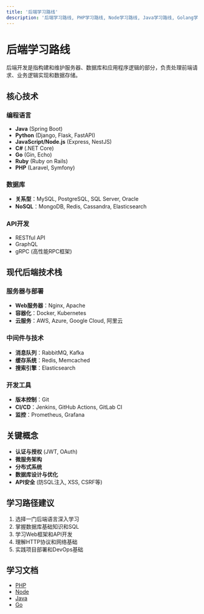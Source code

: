 ```yaml
---
title: '后端学习路线'
description: '后端学习路线, PHP学习路线, Node学习路线, Java学习路线, Golang学习路线'
---
```


# 后端学习路线

后端开发是指构建和维护服务器、数据库和应用程序逻辑的部分，负责处理前端请求、业务逻辑实现和数据存储。

## 核心技术

### 编程语言

- **Java** (Spring Boot)
- **Python** (Django, Flask, FastAPI)
- **JavaScript/Node.js** (Express, NestJS)
- **C#** (.NET Core)
- **Go** (Gin, Echo)
- **Ruby** (Ruby on Rails)
- **PHP** (Laravel, Symfony)

### 数据库

- **关系型**：MySQL, PostgreSQL, SQL Server, Oracle
- **NoSQL**：MongoDB, Redis, Cassandra, Elasticsearch

### API开发

- RESTful API
- GraphQL
- gRPC (高性能RPC框架)

## 现代后端技术栈

### 服务器与部署

- **Web服务器**：Nginx, Apache
- **容器化**：Docker, Kubernetes
- **云服务**：AWS, Azure, Google Cloud, 阿里云

### 中间件与技术

- **消息队列**：RabbitMQ, Kafka
- **缓存系统**：Redis, Memcached
- **搜索引擎**：Elasticsearch

### 开发工具

- **版本控制**：Git
- **CI/CD**：Jenkins, GitHub Actions, GitLab CI
- **监控**：Prometheus, Grafana

## 关键概念

- **认证与授权** (JWT, OAuth)
- **微服务架构**
- **分布式系统**
- **数据库设计与优化**
- **API安全** (防SQL注入, XSS, CSRF等)

## 学习路径建议

1. 选择一门后端语言深入学习
2. 掌握数据库基础知识和SQL
3. 学习Web框架和API开发
4. 理解HTTP协议和网络基础
5. 实践项目部署和DevOps基础

## 学习文档

- [PHP](/docs/backend/php/index.md)
- [Node](/docs/backend/node/index.md)
- [Java](/docs/backend/java/index.md)
- [Go](/docs/backend/go/index.md)
